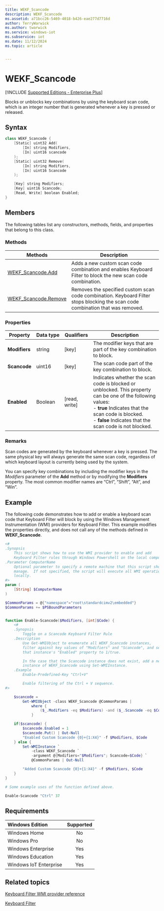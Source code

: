 ```yaml
---
title: WEKF_Scancode
description: WEKF_Scancode
ms.assetid: a71bcc26-5469-4018-b426-eae277d7716d
author: TerryWarwick
ms.author: twarwick
ms.service: windows-iot
ms.subservice: iot
ms.date: 11/12/2024
ms.topic: article


---
```

# WEKF_Scancode

[!INCLUDE [Supported Editions - Enterprise Plus](../../../includes/incl-supported-OS-Enterprise-Plus.md)]

Blocks or unblocks key combinations by using the keyboard scan code, which is an integer number that is generated whenever a key is pressed or released.

## Syntax

```powershell
class WEKF_Scancode {
    [Static] uint32 Add(
        [In] string Modifiers,
        [In] uint16 scancode
    );
    [Static] uint32 Remove(
        [In] string Modifiers,
        [In] uint16 Scancode
    );

    [Key] string Modifiers;
    [Key] uint16 Scancode;
    [Read, Write] boolean Enabled;
}
```

## Members

The following tables list any constructors, methods, fields, and properties that belong to this class.

### Methods

| Methods | Description |
|---------|-------------|
| [WEKF_Scancode.Add](wekf-scancodeadd.md) | Adds a new custom scan code combination and enables Keyboard Filter to block the new scan code combination. |
| [WEKF_Scancode.Remove](wekf-scancoderemove.md) | Removes the specified custom scan code combination. Keyboard Filter stops blocking the scan code combination that was removed. |

### Properties

| Property | Data&nbsp;type | Qualifiers | Description |
|----------|----------------|------------|-------------|
| **Modifiers** | string | [key] | The modifier keys that are part of the key combination to block. |
| **Scancode** | uint16 | [key] | The scan code part of the key combination to block. |
| **Enabled** | Boolean | [read, write] | Indicates whether the scan code is blocked or unblocked. This property can be one of the following values:</br>- **true** Indicates that the scan code is blocked.</br>- **false** Indicates that the scan code is not blocked. |

### Remarks

Scan codes are generated by the keyboard whenever a key is pressed. The same physical key will always generate the same scan code, regardless of which keyboard layout is currently being used by the system.

You can specify key combinations by including the modifier keys in the *Modifiers* parameter of the **Add** method or by modifying the **Modifiers** property. The most common modifier names are “Ctrl”, “Shift”, “Alt”, and “Win”.

## Example

The following code demonstrates how to add or enable a keyboard scan code that Keyboard Filter will block by using the Windows Management Instrumentation (WMI) providers for Keyboard Filter. This example modifies the properties directly, and does not call any of the methods defined in **WEKF_Scancode**.

```powershell
<#
.Synopsis
    This script shows how to use the WMI provider to enable and add
    Keyboard Filter rules through Windows Powershell on the local computer.
.Parameter ComputerName
    Optional parameter to specify a remote machine that this script should
    manage.  If not specified, the script will execute all WMI operations
    locally.
#>
param (
    [String] $ComputerName
)

$CommonParams = @{"namespace"="root\standardcimv2\embedded"}
$CommonParams += $PSBoundParameters


function Enable-Scancode($Modifiers, [int]$Code) {
    <#
    .Synopsis
        Toggle on a Scancode Keyboard Filter Rule
    .Description
        Use Get-WMIObject to enumerate all WEKF_Scancode instances,
        filter against key values of "Modifiers" and "Scancode", and set
        that instance's "Enabled" property to 1/true.

        In the case that the Scancode instance does not exist, add a new
        instance of WEKF_Scancode using Set-WMIInstance.
    .Example
        Enable-Predefined-Key "Ctrl+V"

        Enable filtering of the Ctrl + V sequence.
#>

    $scancode =
        Get-WMIObject -class WEKF_Scancode @CommonParams |
            where {
                ($_.Modifiers -eq $Modifiers) -and ($_.Scancode -eq $Code)
            }

    if($scancode) {
        $scancode.Enabled = 1
        $scancode.Put() | Out-Null
        "Enabled Custom Scancode {0}+{1:X4}" -f $Modifiers, $Code
    } else {
        Set-WMIInstance `
            -class WEKF_Scancode `
            -argument @{Modifiers="$Modifiers"; Scancode=$Code} `
            @CommonParams | Out-Null

        "Added Custom Scancode {0}+{1:X4}" -f $Modifiers, $Code
    }
}

# Some example uses of the function defined above.

Enable-Scancode "Ctrl" 37
```

## Requirements

| Windows Edition        | Supported |
|:-----------------------|:---------:|
| Windows Home           | No        |
| Windows Pro            | No        |
| Windows Enterprise     | Yes       |
| Windows Education      | Yes       |
| Windows IoT Enterprise | Yes       |

## Related topics

[Keyboard Filter WMI provider reference](keyboardfilter-wmi-provider-reference.md)

[Keyboard Filter](keyboardfilter.md)
